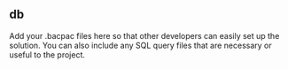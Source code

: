## db
Add your .bacpac files here so that other developers can easily set up the solution. You can also include any SQL query files that are necessary or useful to the project.